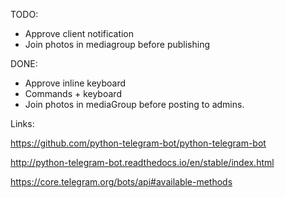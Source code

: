 TODO:

* Approve client notification
* Join photos in mediagroup before publishing

DONE:
* Approve inline keyboard
* Commands + keyboard
* Join photos in mediaGroup before posting to admins.


Links:

https://github.com/python-telegram-bot/python-telegram-bot

http://python-telegram-bot.readthedocs.io/en/stable/index.html

https://core.telegram.org/bots/api#available-methods
